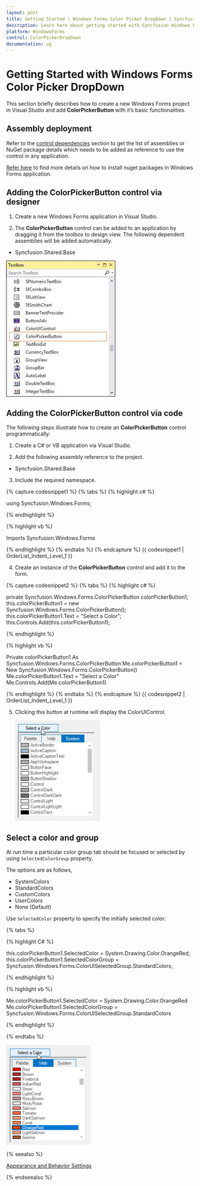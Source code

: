 ```yaml
---
layout: post
title: Getting Started | Windows Forms Color Picker DropDown | Syncfusion
description: Learn here about getting started with Syncfusion Windows Forms Color Picker DropDown (ColorPickerButton) control, its elements, and more.
platform: WindowsForms
control: ColorPickerDropDown
documentation: ug
---
```

# Getting Started with Windows Forms Color Picker DropDown

This section briefly describes how to create a new Windows Forms project in Visual Studio and add **ColorPickerButton** with it’s basic functionalities.

## Assembly deployment

Refer to the [control dependencies](https://help.syncfusion.com/windowsforms/control-dependencies#colorpickerbutton) section to get the list of assemblies or NuGet package details which needs to be added as reference to use the control in any application.

[Refer here](https://help.syncfusion.com/windowsforms/installation/install-nuget-packages) to find more details on how to install nuget packages in Windows Forms application.


## Adding the ColorPickerButton control via designer

1) Create a new Windows Forms application in Visual Studio.

2) The **ColorPickerButton** control can be added to an application by dragging it from the toolbox to design view. The following dependent assemblies will be added automatically.

* Syncfusion.Shared.Base

![Drag and drop ColorPickerButton from toolbox](ColorPickerButton_images/Overview_img247.jpeg) 

## Adding the ColorPickerButton control via code

The following steps illustrate how to create an **ColorPickerButton** control programmatically:

1) Create a C# or VB application via Visual Studio.

2) Add the following assembly reference to the project.

* Syncfusion.Shared.Base

3) Include the required namespace.

{% capture codesnippet1 %}
{% tabs %}
{% highlight c# %}

using Syncfusion.Windows.Forms;

{% endhighlight %}

{% highlight vb %}

Imports Syncfusion.Windows.Forms

{% endhighlight %}
{% endtabs %}
{% endcapture %}
{{ codesnippet1 | OrderList_Indent_Level_1 }}


4) Create an instance of the **ColorPickerButton** control and add it to the form.

{% capture codesnippet2 %}
{% tabs %}
{% highlight c# %}

private Syncfusion.Windows.Forms.ColorPickerButton colorPickerButton1;
this.colorPickerButton1 = new Syncfusion.Windows.Forms.ColorPickerButton();
this.colorPickerButton1.Text = "Select a Color";
this.Controls.Add(this.colorPickerButton1);

{% endhighlight %}

{% highlight vb %}

Private colorPickerButton1 As Syncfusion.Windows.Forms.ColorPickerButton
Me.colorPickerButton1 = New Syncfusion.Windows.Forms.ColorPickerButton()
Me.colorPickerButton1.Text = "Select a Color"
Me.Controls.Add(Me.colorPickerButton1)

{% endhighlight %}
{% endtabs %}
{% endcapture %}
{{ codesnippet2 | OrderList_Indent_Level_1 }}


5) Clicking this button at runtime will display the ColorUIControl.

   ![Windows Forms ColorPickerButton showing with ColorUI](ColorPickerButton_images/Overview_img248.jpeg) 

## Select a color and group

At run time a particular color group tab should be focused or selected by using `SelectedColorGroup` property.

The options are as follows,

* SystemColors
* StandardColors
* CustomColors
* UserColors
* None (Default)

Use `SelectedColor` property to specify the initially selected color.

{% tabs %}

{% highlight C# %}

this.colorPickerButton1.SelectedColor = System.Drawing.Color.OrangeRed;
this.colorPickerButton1.SelectedColorGroup = Syncfusion.Windows.Forms.ColorUISelectedGroup.StandardColors;

{% endhighlight %}

{% highlight vb %}

Me.colorPickerButton1.SelectedColor = System.Drawing.Color.OrangeRed
Me.colorPickerButton1.SelectedColorGroup = Syncfusion.Windows.Forms.ColorUISelectedGroup.StandardColors

{% endhighlight %}

{% endtabs %}

![Windows Forms ColorPickerButton showing selected colors and groups](ColorPickerButton_images/ColorPickerButton_selectedcolors.png)

{% seealso %}
 
[Appearance and Behavior Settings](https://help.syncfusion.com/windowsforms/color-picker-dropdown/customization-settings)

{% endseealso %}
 
 
